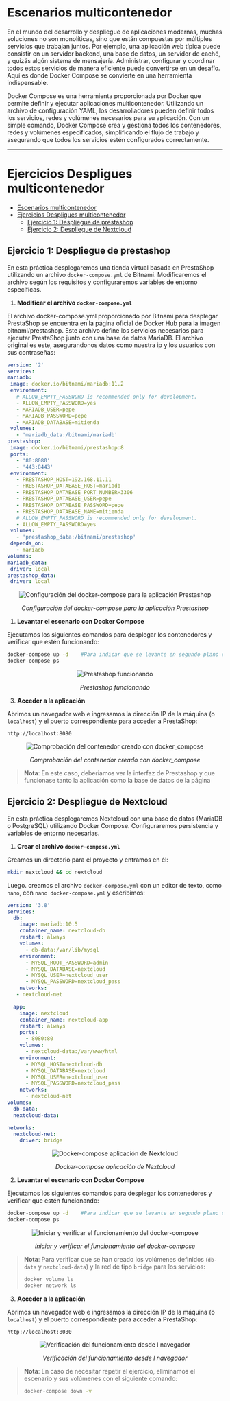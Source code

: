 # Escenarios multicontenedor
En el mundo del desarrollo y despliegue de aplicaciones modernas, muchas soluciones no son monolíticas, sino que están compuestas por múltiples servicios que trabajan juntos. Por ejemplo, una aplicación web típica puede consistir en un servidor backend, una base de datos, un servidor de caché, y quizás algún sistema de mensajería. Administrar, configurar y coordinar todos estos servicios de manera eficiente puede convertirse en un desafío. Aquí es donde Docker Compose se convierte en una herramienta indispensable.

Docker Compose es una herramienta proporcionada por Docker que permite definir y ejecutar aplicaciones multicontenedor. Utilizando un archivo de configuración YAML, los desarrolladores pueden definir todos los servicios, redes y volúmenes necesarios para su aplicación. Con un simple comando, Docker Compose crea y gestiona todos los contenedores, redes y volúmenes especificados, simplificando el flujo de trabajo y asegurando que todos los servicios estén configurados correctamente.

---

# Ejercicios Despligues multicontenedor

- [Escenarios multicontenedor](#escenarios-multicontenedor)
- [Ejercicios Despligues multicontenedor](#ejercicios-despligues-multicontenedor)
  - [Ejercicio 1: Despliegue de prestashop](#ejercicio-1-despliegue-de-prestashop)
  - [Ejercicio 2: Despliegue de Nextcloud](#ejercicio-2-despliegue-de-nextcloud)


## Ejercicio 1: Despliegue de prestashop
En esta práctica desplegaremos una tienda virtual basada en PrestaShop utilizando un archivo ``docker-compose.yml`` de Bitnami. Modificaremos el archivo según los requisitos y configuraremos variables de entorno específicas.

1. **Modificar el archivo ``docker-compose.yml``**

El archivo docker-compose.yml proporcionado por Bitnami para desplegar PrestaShop se encuentra en la página oficial de Docker Hub para la imagen bitnami/prestashop. Este archivo define los servicios necesarios para ejecutar PrestaShop junto con una base de datos MariaDB. El archivo original es este, asegurandonos datos como nuestra ip y los usuarios con sus contraseñas:

   ```yaml
version: '2'
services:
  mariadb:
    image: docker.io/bitnami/mariadb:11.2
    environment:
      # ALLOW_EMPTY_PASSWORD is recommended only for development.
      - ALLOW_EMPTY_PASSWORD=yes
      - MARIADB_USER=pepe
      - MARIADB_PASSWORD=pepe
      - MARIADB_DATABASE=mitienda
    volumes:
      - 'mariadb_data:/bitnami/mariadb'
  prestashop:
    image: docker.io/bitnami/prestashop:8
    ports:
      - '80:8080'
      - '443:8443'
    environment:
      - PRESTASHOP_HOST=192.168.11.11
      - PRESTASHOP_DATABASE_HOST=mariadb
      - PRESTASHOP_DATABASE_PORT_NUMBER=3306
      - PRESTASHOP_DATABASE_USER=pepe
      - PRESTASHOP_DATABASE_PASSWORD=pepe
      - PRESTASHOP_DATABASE_NAME=mitienda
      # ALLOW_EMPTY_PASSWORD is recommended only for development.
      - ALLOW_EMPTY_PASSWORD=yes
    volumes:
      - 'prestashop_data:/bitnami/prestashop'
    depends_on:
      - mariadb
volumes:
  mariadb_data:
    driver: local
  prestashop_data:
    driver: local
   ```

<p align="center">
    <img src="./images/docker-compose_Bitnami_Prestashop.png" alt="Configuración del docker-compose para la aplicación Prestashop">
    </p>
<p align="center"><em>Configuración del docker-compose para la aplicación Prestashop</em></p>


1. **Levantar el escenario con Docker Compose**

Ejecutamos los siguientes comandos para desplegar los contenedores y verificar que estén funcionando:

   ```bash
   docker-compose up -d    #Para indicar que se levante en segundo plano como demonio
   docker-compose ps
   ```

<p align="center">
    <img src="./images/Prestashop_funcionando.png" alt="Prestashop funcionando">
    </p>
<p align="center"><em>Prestashop funcionando</em></p>


3. **Acceder a la aplicación**

Abrimos un navegador web e ingresamos la dirección IP de la máquina (o ``localhost``) y el puerto correspondiente para acceder a PrestaShop:

   ```arduino
   http://localhost:8080
   ```

<p align="center">
    <img src="./images/Comprobacion_dockercompose.png" alt="Comprobación del contenedor creado con docker_compose">
    </p>
<p align="center"><em>Comprobación del contenedor creado con docker_compose</em></p>

> **Nota**: En este caso, deberiamos ver la interfaz de Prestashop y que funcionase tanto la aplicación como la base de datos de la página

## Ejercicio 2: Despliegue de Nextcloud
En esta práctica desplegaremos Nextcloud con una base de datos (MariaDB o PostgreSQL) utilizando Docker Compose. Configuraremos persistencia y variables de entorno necesarias.

1. **Crear el archivo ``docker-compose.yml``**

Creamos un directorio para el proyecto y entramos en él:

   ```bash
   mkdir nextcloud && cd nextcloud
   ```

Luego. creamos el archivo ``docker-compose.yml`` con un editor de texto, como ``nano``, con `nano docker-compose.yml` y escribimos:

   ```yaml
   version: '3.8'
   services:
     db:
       image: mariadb:10.5
       container_name: nextcloud-db
       restart: always
       volumes:
         - db-data:/var/lib/mysql
       environment:
         - MYSQL_ROOT_PASSWORD=admin
         - MYSQL_DATABASE=nextcloud
         - MYSQL_USER=nextcloud_user
         - MYSQL_PASSWORD=nextcloud_pass
       networks:
      - nextcloud-net

     app:
       image: nextcloud
       container_name: nextcloud-app
       restart: always
       ports:
         - 8080:80
       volumes:
         - nextcloud-data:/var/www/html
       environment:
         - MYSQL_HOST=nextcloud-db
         - MYSQL_DATABASE=nextcloud
         - MYSQL_USER=nextcloud_user
         - MYSQL_PASSWORD=nextcloud_pass
       networks:
         - nextcloud-net
   volumes:
     db-data:
     nextcloud-data:

   networks:
     nextcloud-net:
       driver: bridge

   ```

<p align="center">
    <img src="./images/docker-compose_Nextcloud.png" alt="Docker-compose aplicación de Nextcloud">
    </p>
<p align="center"><em>Docker-compose aplicación de Nextcloud</em></p>


2. **Levantar el escenario con Docker Compose**

Ejecutamos los siguientes comandos para desplegar los contenedores y verificar que estén funcionando:

   ```bash
   docker-compose up -d    #Para indicar que se levante en segundo plano como demonio
   docker-compose ps
   ```

<p align="center">
    <img src="./images/iniciar_docker_compose_nextcloud.png" alt="Iniciar y verificar el funcionamiento del docker-compose">
    </p>
<p align="center"><em>Iniciar y verificar el funcionamiento del docker-compose</em></p>

> **Nota**: Para verificar que se han creado los volúmenes definidos (``db-data`` y ``nextcloud-data``) y la red de tipo ``bridge`` para los servicios:
>   ```bash
>   docker volume ls
>   docker network ls
>   ```

3. **Acceder a la aplicación**

Abrimos un navegador web e ingresamos la dirección IP de la máquina (o ``localhost``) y el puerto correspondiente para acceder a PrestaShop:

   ```arduino
   http://localhost:8080
   ```

<p align="center">
    <img src="./images/Verificacion_navegador_Nextcloud.png" alt="Verificación del funcionamiento desde l navegador">
    </p>
<p align="center"><em>Verificación del funcionamiento desde l navegador</em></p>

> **Nota**: En caso de necesitar repetir el ejercicio, eliminamos el escenario y sus volúmenes con el siguiente comando:
>   ```bash
>   docker-compose down -v
>   ```